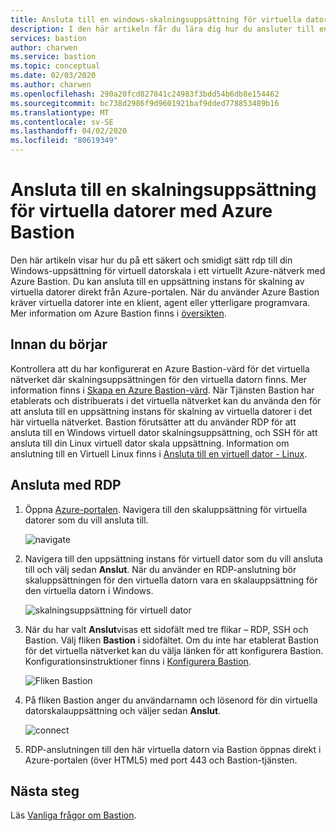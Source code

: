 ```yaml
---
title: Ansluta till en windows-skalningsuppsättning för virtuella datorer med Azure Bastion | Microsoft-dokument
description: I den här artikeln får du lära dig hur du ansluter till en Azure-skalningsuppsättning för virtuella datorer med Azure Bastion.
services: bastion
author: charwen
ms.service: bastion
ms.topic: conceptual
ms.date: 02/03/2020
ms.author: charwen
ms.openlocfilehash: 290a20fcd827841c24983f3bdd54b6db8e154462
ms.sourcegitcommit: bc738d2986f9d9601921baf9dded778853489b16
ms.translationtype: MT
ms.contentlocale: sv-SE
ms.lasthandoff: 04/02/2020
ms.locfileid: "80619349"
---
```

# <a name="connect-to-a-virtual-machine-scale-set-using-azure-bastion"></a>Ansluta till en skalningsuppsättning för virtuella datorer med Azure Bastion

Den här artikeln visar hur du på ett säkert och smidigt sätt rdp till din Windows-uppsättning för virtuell datorskala i ett virtuellt Azure-nätverk med Azure Bastion. Du kan ansluta till en uppsättning instans för skalning av virtuella datorer direkt från Azure-portalen. När du använder Azure Bastion kräver virtuella datorer inte en klient, agent eller ytterligare programvara. Mer information om Azure Bastion finns i [översikten](bastion-overview.md).

## <a name="before-you-begin"></a>Innan du börjar

Kontrollera att du har konfigurerat en Azure Bastion-värd för det virtuella nätverket där skalningsuppsättningen för den virtuella datorn finns. Mer information finns i [Skapa en Azure Bastion-värd](bastion-create-host-portal.md). När Tjänsten Bastion har etablerats och distribuerats i det virtuella nätverket kan du använda den för att ansluta till en uppsättning instans för skalning av virtuella datorer i det här virtuella nätverket. Bastion förutsätter att du använder RDP för att ansluta till en Windows virtuell dator skalningsuppsättning, och SSH för att ansluta till din Linux virtuell dator skala uppsättning. Information om anslutning till en Virtuell Linux finns i [Ansluta till en virtuell dator - Linux](bastion-connect-vm-ssh.md).

## <a name="connect-using-rdp"></a><a name="rdp"></a>Ansluta med RDP

1. Öppna [Azure-portalen](https://portal.azure.com). Navigera till den skaluppsättning för virtuella datorer som du vill ansluta till.

   ![navigate](./media/bastion-connect-vm-scale-set/1.png)
2. Navigera till den uppsättning instans för virtuell dator som du vill ansluta till och välj sedan **Anslut**. När du använder en RDP-anslutning bör skaluppsättningen för den virtuella datorn vara en skalauppsättning för den virtuella datorn i Windows.

   ![skalningsuppsättning för virtuell dator](./media/bastion-connect-vm-scale-set/2.png)
3. När du har valt **Anslut**visas ett sidofält med tre flikar – RDP, SSH och Bastion. Välj fliken **Bastion** i sidofältet. Om du inte har etablerat Bastion för det virtuella nätverket kan du välja länken för att konfigurera Bastion. Konfigurationsinstruktioner finns i [Konfigurera Bastion](bastion-create-host-portal.md).

   ![Fliken Bastion](./media/bastion-connect-vm-scale-set/3.png)
4. På fliken Bastion anger du användarnamn och lösenord för din virtuella datorskalauppsättning och väljer sedan **Anslut**.

   ![connect](./media/bastion-connect-vm-scale-set/4.png)
5. RDP-anslutningen till den här virtuella datorn via Bastion öppnas direkt i Azure-portalen (över HTML5) med port 443 och Bastion-tjänsten.

## <a name="next-steps"></a>Nästa steg

Läs [Vanliga frågor om Bastion](bastion-faq.md).